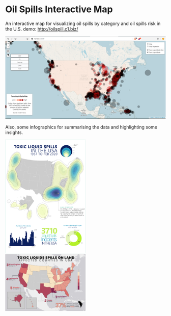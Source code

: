 # Oil Spills Interactive Map
 An interactive map for visualizing oil spills by category and oil spills risk in the U.S.
 demo: http://oilspill.c1.biz/

![Oil Spills Web App](map.png)

Also, some infographics for summarising the data and highlighting some insights.

<img src="infographics/DensityMap.jpg" width="50%" height="50%"> <img src="infographics/AffectedCounties.jpg" width="50%" height="50%">

